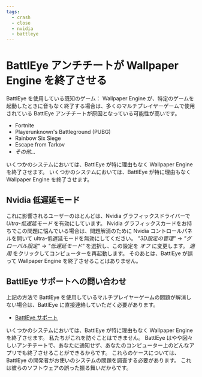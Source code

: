 ```yaml
---
tags:
  - crash
  - close
  - nvidia
  - battleye
---
```


# BattlEye アンチチートが Wallpaper Engine を終了させる
BattlEye を使用している既知のゲーム： Wallpaper Engine が、特定のゲームを起動したときに音もなく終了する場合は、多くのマルチプレイヤーゲームで使用されている BattlEye アンチチートが原因となっている可能性が高いです。

* Fortnite
* Playerunknown's Battleground (PUBG)
* Rainbow Six Siege
* Escape from Tarkov
* *その他…*

いくつかのシステムにおいては、BattlEye が特に理由もなく Wallpaper Engine を終了させます。 いくつかのシステムにおいては、BattlEye が特に理由もなく Wallpaper Engine を終了させます。

## Nvidia 低遅延モード
これに影響されるユーザーのほとんどは、Nvidia グラフィックスドライバーで *Ultra-低遅延モード* を有効にしています。 Nvidia グラフィックスカードをお持ちでこの問題に悩んでいる場合は、問題解消のために Nvidia コントロールパネルを開いて ultra-低遅延モードを無効にしてください。 *"3D設定の管理"* -> *"グローバル設定"* -> *"低遅延モード"* を選択し、この設定を *オフ* に変更します。 *適用* をクリックしてコンピューターを再起動します。 そのあとは、BattlEye が誤って Wallpaper Engine を終了させることはありません。

## BattlEye サポートへの問い合わせ
上記の方法で BattlEye を使用しているマルチプレイヤーゲームの問題が解消しない場合は、BattlEye に直接連絡していただく必要があります。

* [BattlEye サポート](https://www.battleye.com/contact/)

いくつかのシステムにおいては、BattlEye が特に理由もなく Wallpaper Engine を終了させます。 私たちがこれを防ぐことはできません。 BattlEye はやや図々しいアンチチートで、あなたに通知せず、あなたのコンピューター上のどんなアプリでも終了させることができるからです。 これらのケースについては、BattlEye の開発者がお使いのシステムの問題を調査する必要があります。 これは彼らのソフトウェアの誤った振る舞いだからです。